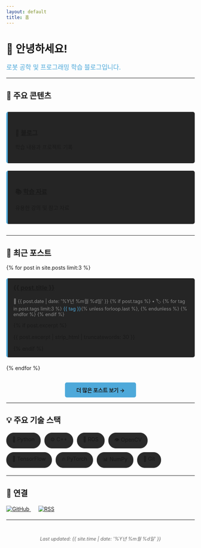 ```yaml
---
layout: default
title: 홈
---
```


<div class="text-center">
  <h1>🤖 안녕하세요!</h1>
  <p style="font-size: 1.2em; color: #4ea9da;">로봇 공학 및 프로그래밍 학습 블로그입니다.</p>
</div>

---

## 🎯 주요 콘텐츠

<div style="display: grid; grid-template-columns: repeat(auto-fit, minmax(250px, 1fr)); gap: 20px; margin: 30px 0;">
  <div style="padding: 20px; background-color: #252525; border-left: 4px solid #4ea9da; border-radius: 5px;">
    <h3>📝 <a href="{{ '/blog' | relative_url }}">블로그</a></h3>
    <p>학습 내용과 프로젝트 기록</p>
  </div>
  
  <div style="padding: 20px; background-color: #252525; border-left: 4px solid #4ea9da; border-radius: 5px;">
    <h3>📚 <a href="{{ '/resources' | relative_url }}">학습 자료</a></h3>
    <p>유용한 강의 및 참고 자료</p>
  </div>
  
</div>

---

## 📌 최근 포스트

{% for post in site.posts limit:3 %}
<div style="margin: 20px 0; padding: 15px; background-color: #252525; border-left: 4px solid #4ea9da; border-radius: 5px;">
  <h3 style="margin-top: 0;">
    <a href="{{ post.url | relative_url }}">{{ post.title }}</a>
  </h3>
  <p style="color: #888; font-size: 0.9em;">
    📅 {{ post.date | date: '%Y년 %m월 %d일' }}
    {% if post.tags %}
      • 🏷️
      {% for tag in post.tags limit:3 %}
        <span style="color: #4ea9da;">{{ tag }}</span>{% unless forloop.last %}, {% endunless %}
      {% endfor %}
    {% endif %}
  </p>
  {% if post.excerpt %}
    <p>{{ post.excerpt | strip_html | truncatewords: 30 }}</p>
  {% endif %}
</div>
{% endfor %}

<p style="text-align: center; margin-top: 30px;">
  <a href="{{ '/blog' | relative_url }}" style="display: inline-block; padding: 10px 30px; background-color: #4ea9da; color: #1e1e1e; text-decoration: none; border-radius: 5px; font-weight: bold;">
    더 많은 포스트 보기 →
  </a>
</p>

---

## 💡 주요 기술 스택

<div style="display: flex; flex-wrap: wrap; gap: 10px; margin: 20px 0;">
  <span style="padding: 8px 15px; background-color: #2a2a2a; border: 1px solid #333; border-radius: 20px;">🐍 Python</span>
  <span style="padding: 8px 15px; background-color: #2a2a2a; border: 1px solid #333; border-radius: 20px;">⚙️ C++</span>
  <span style="padding: 8px 15px; background-color: #2a2a2a; border: 1px solid #333; border-radius: 20px;">🤖 ROS</span>
  <span style="padding: 8px 15px; background-color: #2a2a2a; border: 1px solid #333; border-radius: 20px;">👁️ OpenCV</span>
  <span style="padding: 8px 15px; background-color: #2a2a2a; border: 1px solid #333; border-radius: 20px;">🧠 TensorFlow</span>
  <span style="padding: 8px 15px; background-color: #2a2a2a; border: 1px solid #333; border-radius: 20px;">🔥 PyTorch</span>
  <span style="padding: 8px 15px; background-color: #2a2a2a; border: 1px solid #333; border-radius: 20px;">📊 NumPy</span>
  <span style="padding: 8px 15px; background-color: #2a2a2a; border: 1px solid #333; border-radius: 20px;">🐙 Git</span>
</div>

---

## 🔗 연결

<div style="margin: 20px 0;">
  <a href="https://github.com/{{ site.github_username }}" style="margin-right: 20px;">
    <img src="https://img.shields.io/badge/GitHub-dkswndud1992-181717?style=for-the-badge&logo=github" alt="GitHub">
  </a>
  <a href="{{ '/feed.xml' | relative_url }}">
    <img src="https://img.shields.io/badge/RSS-Feed-FFA500?style=for-the-badge&logo=rss" alt="RSS">
  </a>
</div>

---

<div style="text-align: center; color: #666; font-size: 0.9em; margin-top: 40px;">
  <p><em>Last updated: {{ site.time | date: '%Y년 %m월 %d일' }}</em></p>
</div>

